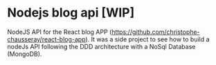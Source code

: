 # Nodejs blog api [WIP]

NodeJS API for the React blog APP (https://github.com/christophe-chausseray/react-blog-app). It was a side project to see how to build a nodeJs API following the DDD architecture with a NoSql Database (MongoDB).
